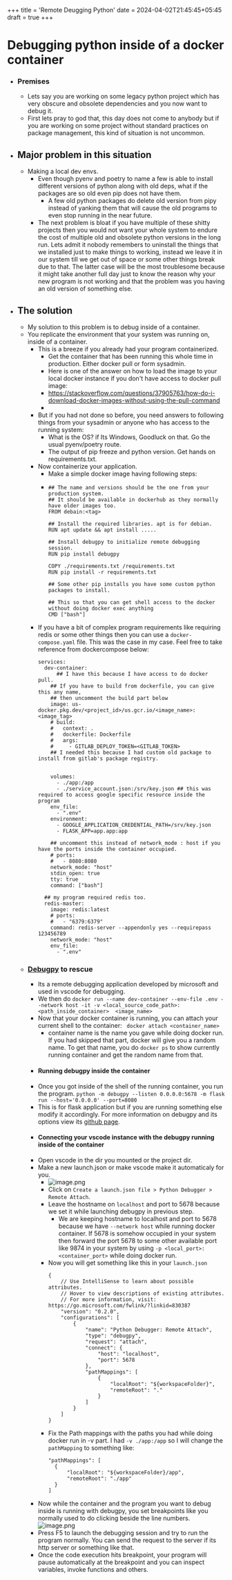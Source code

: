 +++
title = 'Remote Deugging Python'
date = 2024-04-02T21:45:45+05:45
draft = true
+++
# Debugging python inside of a docker container
- ### Premises
	- Lets say you are working on some legacy python project which has very obscure and obsolete dependencies and you now want to debug it.
	- First lets pray to god that, this day does not come to anybody but if you are working on some project without standard practices on package management, this kind of situation is not uncommon.
- ## Major problem in this situation
	- Making a local dev envs.
		- Even though pyenv and poetry to name a few is able to install different versions of python along with old deps, what if the packages are so old even pip does not have them.
			- A few old python packages do delete old version from pipy instead of yanking them that will cause the old programs to even stop running in the near future.
		- The next problem is bloat if you have multiple of these shitty projects then you would not want your whole system to endure the cost of multiple old and obsolete python versions in the long run. Lets admit it nobody remembers to uninstall the things that we installed just to make things to working, instead we leave it in our system till we get out of space or some other things break due to that. The latter case will be the most troublesome because it might take another full day just to know the reason why your new program is not working and that the problem was you having an old version of something else.
- ## The solution
	- My solution to this problem is to debug inside of a container.
	- You replicate the environment that your system was running on, inside of a container.
		- This is a breeze if you already had your program containerized.
			- Get the container that has been running this whole time in production. Either docker pull or form sysadmin.
			- Here is one of the answer on how to load the image to your local docker instance if you don't have access to docker pull image:
			- https://stackoverflow.com/questions/37905763/how-do-i-download-docker-images-without-using-the-pull-command
			-
		- But if you had not done so before, you need answers to following things from your sysadmin or anyone who has access to the running system:
			- What is the OS? if Its Windows, Goodluck on that. Go the usual pyenv/poetry route.
			- The output of pip freeze and python version. Get hands on requirements.txt.
		- Now containerize your application.
			- Make a simple docker image having following steps:
			- ```
			  ## The name and versions should be the one from your production system.
			  ## It should be available in dockerhub as they normally have older images too.
			  FROM debain:<tag>
			  
			  ## Install the required libraries. apt is for debian.
			  RUN apt update && apt install .....
			  
			  ## Install debugpy to initialize remote debugging session.
			  RUN pip install debugpy
			  
			  COPY ./requirements.txt /requirements.txt
			  RUN pip install -r requirements.txt
			  
			  ## Some other pip installs you have some custom python packages to install.
			  
			  ## This so that you can get shell access to the docker without doing docker exec anything
			  CMD ["bash"]
			  ```
		- If you have a bit of complex program requirements like requiring redis or some other things then you can use a `docker-compose.yaml` file. This was the case in my case. Feel free to take reference from dockercompose below:
		  ```
		  services:
		    dev-container:
		    	## I have this because I have access to do docker pull.
		      ## If you have to build from dockerfile, you can give this any name,
		      ## then uncomment the build part below
		      image: us-docker.pkg.dev/<project_id>/us.gcr.io/<image_name>:<image_tag>
		      # build:
		      #   context: .
		      #   dockerfile: Dockerfile
		      #   args:
		      #     - GITLAB_DEPLOY_TOKEN=<GITLAB_TOKEN>
		      ## I needed this because I had custom old package to install from gitlab's package registry.
		      
		  
		      volumes:
		        - ./app:/app
		        - ./service_account.json:/srv/key.json ## this was required to access google specific resource inside the program
		      env_file:
		        - ".env"
		      environment:
		        - GOOGLE_APPLICATION_CREDENTIAL_PATH=/srv/key.json
		        - FLASK_APP=app.app:app
		        
		      ## uncomment this instead of network_mode : host if you have the ports inside the container occupied.
		      # ports:
		      #   - 8080:8080
		      network_mode: "host"
		      stdin_open: true
		      tty: true
		      command: ["bash"]
		  
		    ## my program required redis too.
		    redis-master:
		      image: redis:latest
		      # ports:
		      #   - "6379:6379"
		      command: redis-server --appendonly yes --requirepass 123456789
		      network_mode: "host"
		      env_file:
		        - ".env"
		  
		  ```
	- ### [Debugpy](https://github.com/microsoft/debugpy) to rescue
		- Its a remote debugging application developed by microsoft and used in vscode for debugging.
		- We then do `docker run --name dev-container --env-file .env --network host -it -v <local_source_code_path>:<path_inside_container>  <image_name>`
		- Now that your docker container is running, you can attach your current shell to the container:
		  ` docker attach <container_name>`
			- container name is the name you gave while doing docker run. If you had skipped that part, docker will give you a random name. To get that name, you do `docker ps` to show currently running container and get the random name from that.
		- #### Running debugpy inside the container
		- Once you got inside of the shell of the running container, you run the program.
		  `python -m debugpy --listen 0.0.0.0:5678 -m flask run --host='0.0.0.0' --port=8080`
		- This is for flask application but if you are running something else modify it accordingly.
		  For more information on debugpy and its options view its [github page](https://github.com/microsoft/debugpy).
		- #### Connecting your vscode instance with the debugpy running inside of the container
		- Open vscode in the dir you mounted or the project dir.
		- Make a new launch.json or make vscode make it automaticaly for you.
			- ![image.png](../assets/image_1712030226708_0.png)
			- Click on `Create a launch.json file > Python Debugger > Remote Attach`.
			- Leave the hostname on `localhost` and port to 5678 because we set it while launching debugpy in previous step.
				- We are keeping hostname to localhost and port to 5678 because we have `--network host` while running docker container. If 5678 is somehow occupied in your system then forward the port 5678 to some other available port like 9874 in your system by using `-p <local_port>:<container_port>` while doing docker run.
			- Now you will get something like this in your `launch.json`
			  ```
			  {
			      // Use IntelliSense to learn about possible attributes.
			      // Hover to view descriptions of existing attributes.
			      // For more information, visit: https://go.microsoft.com/fwlink/?linkid=830387
			      "version": "0.2.0",
			      "configurations": [
			          {
			              "name": "Python Debugger: Remote Attach",
			              "type": "debugpy",
			              "request": "attach",
			              "connect": {
			                  "host": "localhost",
			                  "port": 5678
			              },
			              "pathMappings": [
			                  {
			                      "localRoot": "${workspaceFolder}",
			                      "remoteRoot": "."
			                  }
			              ]
			          }
			      ]
			  }
			  ```
			- Fix the Path mappings with the paths you had while doing docker run in -v part. I had `-v ./app:/app` so I will change the `pathMapping` to something like:
			  ```
			  "pathMappings": [
			  	{
			  		"localRoot": "${workspaceFolder}/app",
			  		"remoteRoot": "./app"
			  	}
			  ]
			  ```
		- Now while the container and the program you want to debug inside is running with debugpy, you set breakpoints like you normally used to do clicking beside the line numbers.
		  ![image.png](../assets/image_1712031213174_0.png)
		- Press F5 to launch the debugging session and try to run the program normally. You can send the request to the server if its http server or something like that.
		- Once the code execution hits breakpoint, your program will pause automatically at the breakpoint and you can inspect variables, invoke functions and others.